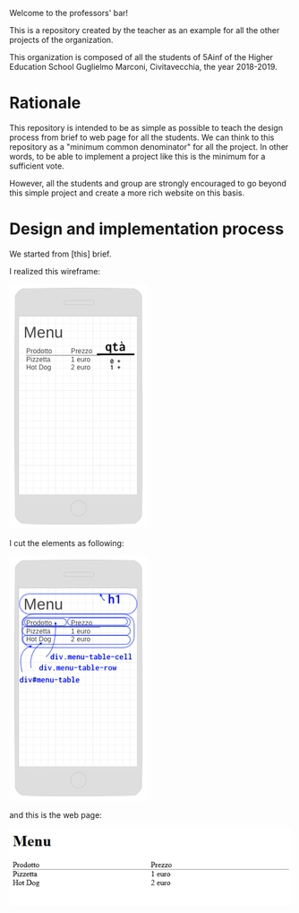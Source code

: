 Welcome to the professors' bar!

This is a repository created by the teacher as an example for all the other projects of the organization.

This organization is composed of all the students of 5Ainf of the Higher Education School Guglielmo Marconi, Civitavecchia, the year 2018-2019.

# Rationale
This repository is intended to be as simple as possible to teach the design process from brief to web page for all the students. We can think to this repository as a "minimum common denominator" for all the project. In other words, to be able to implement a project like this is the minimum for a sufficient vote.

However, all the students and group are strongly encouraged to go beyond this simple project and create a more rich website on this basis.

# Design and implementation process
We started from [this] brief.

I realized this wireframe:

![Wireframe](https://github.com/marconicivitavecchia-bar/bar-prof/raw/master/design/wireframe-menu.png)

I cut the elements as following:

![Wireframe](https://github.com/marconicivitavecchia-bar/bar-prof/raw/master/design/wireframe-menu-cut.png)

and this is the web page:

![Wireframe](https://github.com/marconicivitavecchia-bar/bar-prof/raw/master/screenshots/menu.png)
